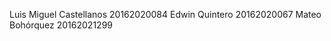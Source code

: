 Luis Miguel Castellanos 20162020084       Edwin Quintero 20162020067             Mateo Bohórquez 20162021299
